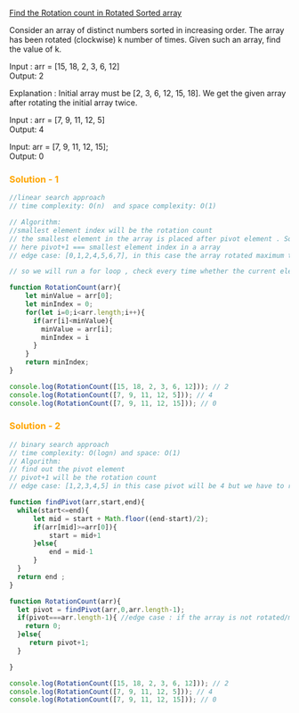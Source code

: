 [Find the Rotation count in Rotated Sorted array](https://www.geeksforgeeks.org/find-rotation-count-rotated-sorted-array/
)


Consider an array of distinct numbers sorted in increasing order. The array has been rotated (clockwise) k number of times. Given such an array, find the value of k.

Input : arr = [15, 18, 2, 3, 6, 12]<br>
Output: 2

Explanation : Initial array must be [2, 3,
6, 12, 15, 18]. We get the given array after 
rotating the initial array twice.

Input : arr = [7, 9, 11, 12, 5] <br>
Output: 4

Input: arr = [7, 9, 11, 12, 15];<br>
Output: 0

### <span style="color:orange; font-weight:700">Solution - 1 </span>
```javascript
//linear search approach
// time complexity: O(n)  and space complexity: O(1)

// Algorithm:
//smallest element index will be the rotation count
// the smallest element in the array is placed after pivot element . So (pivot+1) element will be rotation count 
// here pivot+1 === smallest element index in a array
// edge case: [0,1,2,4,5,6,7], in this case the array rotated maximum time or O time. So 0 will be the answer.

// so we will run a for loop , check every time whether the current element(arr[i]) smallest or not. If current element is smallest/minimum then we update smallest/minimum element and smallest element index.

function RotationCount(arr){
    let minValue = arr[0];
    let minIndex = 0;
    for(let i=0;i<arr.length;i++){
      if(arr[i]<minValue){
        minValue = arr[i];
        minIndex = i
      }
    }
    return minIndex;
}

console.log(RotationCount([15, 18, 2, 3, 6, 12])); // 2
console.log(RotationCount([7, 9, 11, 12, 5])); // 4
console.log(RotationCount([7, 9, 11, 12, 15])); // 0
```

### <span style="color:orange; font-weight:700">Solution - 2 </span>

```javascript
// binary search approach
// time complexity: O(logn) and space: O(1)
// Algorithm:
// find out the pivot element 
// pivot+1 will be the rotation count
// edge case: [1,2,3,4,5] in this case pivot will be 4 but we have to return rotation count 0.

function findPivot(arr,start,end){
  while(start<=end){
      let mid = start + Math.floor((end-start)/2);
      if(arr[mid]>=arr[0]){
          start = mid+1
      }else{
          end = mid-1
      }
  }
  return end ;
}

function RotationCount(arr){
  let pivot = findPivot(arr,0,arr.length-1);
  if(pivot===arr.length-1){ //edge case : if the array is not rotated/maximum rotated, pivot will be equal to the last element index of that array. In this case it rotated 0 time so here we return 0.
    return 0;
  }else{
     return pivot+1;
  }

}

console.log(RotationCount([15, 18, 2, 3, 6, 12])); // 2
console.log(RotationCount([7, 9, 11, 12, 5])); // 4
console.log(RotationCount([7, 9, 11, 12, 15])); // 0

```


